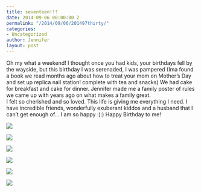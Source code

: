 ```yaml
---
title: seventeen!!!
date: 2014-09-06 00:00:00 Z
permalink: "/2014/09/06/201497thirty/"
categories:
- Uncategorized
author: Jennifer
layout: post
---
```


Oh my what a weekend! I thought once you had kids, your birthdays fell by the wayside, but this birthday&nbsp;I was serenaded, I was pampered (Ima found a book we read months ago about how to treat your mom on Mother&#8217;s Day and set up replica nail station!&nbsp;complete with tea and snacks) We had cake for breakfast and cake for dinner. Jennifer made me a family poster&nbsp;of rules we came up with years ago on what makes a family great.  
I felt so cherished and so loved. This life is giving me everything I need. I have incredible friends,&nbsp;wonderfully exuberant kiddos and a husband that I can&#8217;t get enough of&#8230; I am so happy&nbsp;:):) Happy Birthday to me!

<div class="image-gallery-wrapper">
  <p>
    <img src="/teamelam/assets/images/seventeen/3x4-image-9-half-color.jpg />
  </p>

  <p>
    <img src="/teamelam/assets/images/seventeen/1x1-image-4-half-color.jpg />
  </p>

  <p>
    <img src="/teamelam/assets/images/seventeen/3x4-image-7-half-color.jpg />
  </p>

  <p>
    <img src="/teamelam/assets/images/seventeen/1x1-image-5-half-color.jpg />
  </p>

  <p>
    <img src="/teamelam/assets/images/seventeen/3x2-image-8-half-color.jpg />
  </p>

  <p>
    <img src="/teamelam/assets/images/seventeen/1x1-image-1-half-color.jpg />
  </p>

  <p>
    <img src="/teamelam/assets/images/seventeen/3x2-image-2-half-color.jpg />
  </p>

  <p>
    <img src="/teamelam/assets/images/seventeen/3x4-image-6-half-color.jpg />
  </p>

  <p>
    <img src="/teamelam/assets/images/seventeen/3x2-image-3-half-color.jpg />
  </p>

  <p>
    <img src="/teamelam/assets/images/seventeen/3x4-image-9-half-color.jpg />
  </p>

  <p>
    <img src="/teamelam/assets/images/seventeen/1x1-image-4-half-color.jpg />
  </p>

  <p>
    <img src="/teamelam/assets/images/seventeen/3x4-image-7-half-color.jpg />
  </p>
</div>
